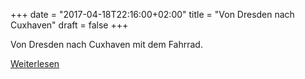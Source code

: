 +++
date = "2017-04-18T22:16:00+02:00"
title = "Von Dresden nach Cuxhaven"
draft = false
+++

Von Dresden nach Cuxhaven mit dem Fahrrad.

[Weiterlesen]()